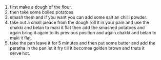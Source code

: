 1. first make a dough of the flour.
2. then take some boiled potatoes.
3. smash them and if you want you can add some salt an chilli powder.
4. take out a small pieace from the dough roll it in your pam and use the chakki and belan to maki it flat
then add the smashed potatoes and again bring it again to its previous position and again chakki and belan to maki it flat.
5. take the pan leave it for 5 minutes  and then put some butter and add the paratha in the pan let it
fry till it becomes golden brown and thats it serve hot.

